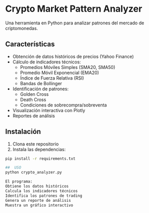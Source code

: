 # Crypto Market Pattern Analyzer

Una herramienta en Python para analizar patrones del mercado de criptomonedas.

## Características

- Obtención de datos históricos de precios (Yahoo Finance)
- Cálculo de indicadores técnicos:
  - Promedios Móviles Simples (SMA20, SMA50)
  - Promedio Móvil Exponencial (EMA20)
  - Índice de Fuerza Relativa (RSI)
  - Bandas de Bollinger
- Identificación de patrones:
  - Golden Cross
  - Death Cross
  - Condiciones de sobrecompra/sobreventa
- Visualización interactiva con Plotly
- Reportes de análisis

## Instalación

1. Clona este repositorio
2. Instala las dependencias:
```bash
pip install -r requirements.txt

##  USO
python crypto_analyzer.py

El programa:
Obtiene los datos históricos
Calcula los indicadores técnicos
Identifica los patrones de trading
Genera un reporte de análisis
Muestra un gráfico interactivo